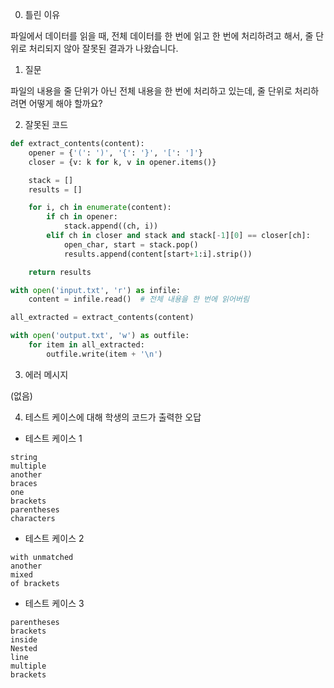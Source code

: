 0. 틀린 이유

파일에서 데이터를 읽을 때, 전체 데이터를 한 번에 읽고 한 번에 처리하려고 해서, 줄 단위로 처리되지 않아 잘못된 결과가 나왔습니다.

1. 질문

파일의 내용을 줄 단위가 아닌 전체 내용을 한 번에 처리하고 있는데, 줄 단위로 처리하려면 어떻게 해야 할까요?

2. 잘못된 코드

```python
def extract_contents(content):
    opener = {'(': ')', '{': '}', '[': ']'}
    closer = {v: k for k, v in opener.items()}

    stack = []
    results = []

    for i, ch in enumerate(content):
        if ch in opener:
            stack.append((ch, i))
        elif ch in closer and stack and stack[-1][0] == closer[ch]:
            open_char, start = stack.pop()
            results.append(content[start+1:i].strip())

    return results

with open('input.txt', 'r') as infile:
    content = infile.read()  # 전체 내용을 한 번에 읽어버림

all_extracted = extract_contents(content)

with open('output.txt', 'w') as outfile:
    for item in all_extracted:
        outfile.write(item + '\n')
```

3. 에러 메시지

(없음)

4. 테스트 케이스에 대해 학생의 코드가 출력한 오답

- 테스트 케이스 1

```
string
multiple
another
braces
one
brackets
parentheses
characters
```

- 테스트 케이스 2

```
with unmatched
another
mixed
of brackets
```

- 테스트 케이스 3

```
parentheses
brackets
inside
Nested
line
multiple
brackets
```